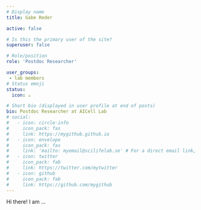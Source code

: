 ```yaml
---
# Display name
title: Gabe Reder

active: false

# Is this the primary user of the site?
superuser: false

# Role/position
role: 'Postdoc Researcher'

user_groups:
 - lab members
# Status emoji
status:
  icon: ☕️

# Short bio (displayed in user profile at end of posts)
bio: Postdoc Researcher at AICell Lab
# social:
#   - icon: circle-info
#     icon_pack: fas
#     link: https://mygithub.github.io
#   - icon: envelope
#     icon_pack: fas
#     link: 'mailto: myemail@scilifelab.se' # For a direct email link, use "mailto:test@example.org".
#   - icon: twitter
#     icon_pack: fab
#     link: https://twitter.com/mytwitter
#   - icon: github
#     icon_pack: fab
#     link: https://github.com/mygithub
---
```


Hi there! I am ...
